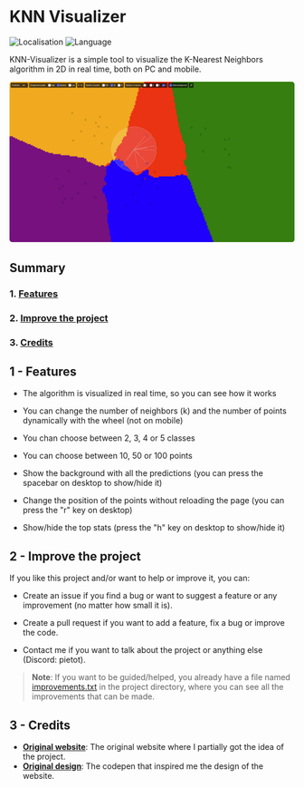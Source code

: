 # KNN Visualizer

![Localisation](https://img.shields.io/badge/Made_in-France-red?labelColor=blue)
![Language](https://img.shields.io/badge/Language-JavaScript-ffdf00)

KNN-Visualizer is a simple tool to visualize the K-Nearest Neighbors algorithm in 2D in real time, both on PC and mobile.

<p align="center">
  <img src="desktop.png" alt="Desktop version">
</p>

## Summary

### 1. [Features](#1---features)

### 2. [Improve the project](#2---improve-the-project)

### 3. [Credits](#3---credits)

## 1 - Features

- The algorithm is visualized in real time, so you can see how it works

- You can change the number of neighbors (k) and the number of points dynamically with the wheel (not on mobile)

- You chan choose between 2, 3, 4 or 5 classes

- You can choose between 10, 50 or 100 points

- Show the background with all the predictions (you can press the spacebar on desktop to show/hide it)

- Change the position of the points without reloading the page (you can press the "r" key on desktop)

- Show/hide the top stats (press the "h" key on desktop to show/hide it)

## 2 - Improve the project

If you like this project and/or want to help or improve it, you can:

- Create an issue if you find a bug or want to suggest a feature or any improvement (no matter how small it is).

- Create a pull request if you want to add a feature, fix a bug or improve the code.

- Contact me if you want to talk about the project or anything else (Discord: pietot).

> **Note**: If you want to be guided/helped, you already have a file named <a href="improvements.txt">improvements.txt</a> in the project directory, where you can see all the improvements that can be made.

## 3 - Credits

- **[Original website](http://vision.stanford.edu/teaching/cs231n-demos/knn/)**: The original website where I partially got the idea of the project.
- **[Original design](https://codepen.io/gangtao/pen/PPoqMW)**: The codepen that inspired me the design of the website.
